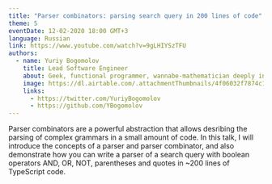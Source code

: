 ```yaml
---
title: "Parser combinators: parsing search query in 200 lines of code"
theme: 5
eventDate: 12-02-2020 18:00 GMT+3
language: Russian
link: https://www.youtube.com/watch?v=9gLHIYSzTFU
authors:
  - name: Yuriy Bogomolov
    title: Lead Software Engineer
    about: Geek, functional programmer, wannabe-mathematician deeply interested in type theory, category theory and theoretical computer science. Outside of my daily job I work as an advocate of functional programming as a thought discipline and programming practice.
    image: https://dl.airtable.com/.attachmentThumbnails/4f06032f7874c150ba1bbb1ea91fa9a8/96a0a4ed
    links:
      - https://twitter.com/YuriyBogomolov
      - https://github.com/YBogomolov
---
```


Parser combinators are a powerful abstraction that allows desribing the parsing of complex grammars in a small amount of code. In this talk, I will introduce the concepts of a parser and parser combinator, and also demonstrate how you can write a parser of a search query with boolean operators AND, OR, NOT, parentheses and quotes in ~200 lines of TypeScript code.
